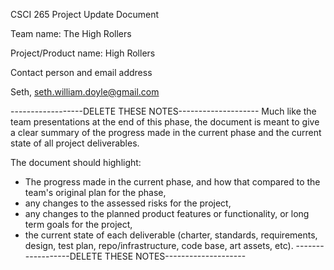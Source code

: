 CSCI 265 Project Update Document 

Team name: The High Rollers

Project/Product name: High Rollers

Contact person and email address

Seth, seth.william.doyle@gmail.com

------------------DELETE THESE NOTES--------------------
Much like the team presentations at the end of this phase, the document is meant to give a clear summary of the progress made in the current phase and the current state of all project deliverables.

The document should highlight:
- The progress made in the current phase, and how that compared to the team's original plan for the phase,
- any changes to the assessed risks for the project,
- any changes to the planned product features or functionality, or long term goals for the project,
- the current state of each deliverable (charter, standards, requirements, design, test plan, repo/infrastructure, code base, art assets, etc).
------------------DELETE THESE NOTES--------------------
